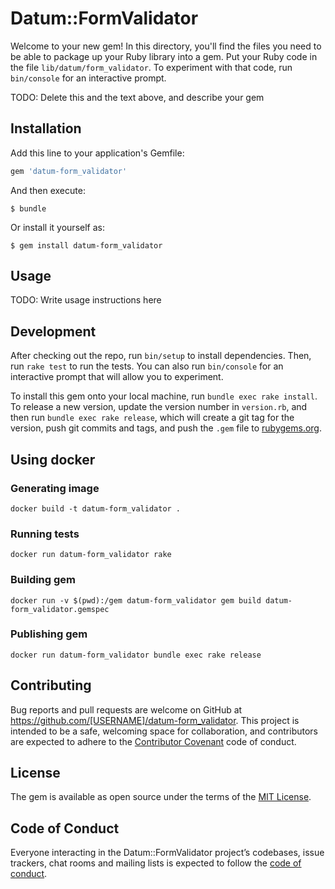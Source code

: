 # Datum::FormValidator

Welcome to your new gem! In this directory, you'll find the files you need to be able to package up your Ruby library into a gem. Put your Ruby code in the file `lib/datum/form_validator`. To experiment with that code, run `bin/console` for an interactive prompt.

TODO: Delete this and the text above, and describe your gem

## Installation

Add this line to your application's Gemfile:

```ruby
gem 'datum-form_validator'
```

And then execute:

    $ bundle

Or install it yourself as:

    $ gem install datum-form_validator

## Usage

TODO: Write usage instructions here

## Development

After checking out the repo, run `bin/setup` to install dependencies. Then, run `rake test` to run the tests. You can also run `bin/console` for an interactive prompt that will allow you to experiment.

To install this gem onto your local machine, run `bundle exec rake install`. To release a new version, update the version number in `version.rb`, and then run `bundle exec rake release`, which will create a git tag for the version, push git commits and tags, and push the `.gem` file to [rubygems.org](https://rubygems.org).

## Using docker

### Generating image

`docker build -t datum-form_validator .`

### Running tests

`docker run datum-form_validator rake`

### Building gem

`docker run -v $(pwd):/gem datum-form_validator gem build datum-form_validator.gemspec`

### Publishing gem

`docker run datum-form_validator bundle exec rake release`

## Contributing

Bug reports and pull requests are welcome on GitHub at https://github.com/[USERNAME]/datum-form_validator. This project is intended to be a safe, welcoming space for collaboration, and contributors are expected to adhere to the [Contributor Covenant](http://contributor-covenant.org) code of conduct.

## License

The gem is available as open source under the terms of the [MIT License](http://opensource.org/licenses/MIT).

## Code of Conduct

Everyone interacting in the Datum::FormValidator project’s codebases, issue trackers, chat rooms and mailing lists is expected to follow the [code of conduct](https://github.com/[USERNAME]/datum-form_validator/blob/master/CODE_OF_CONDUCT.md).
